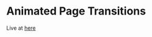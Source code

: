 # Animated Page Transitions

Live at [here](https://berkinakkaya.github.io/animated-page-transitions)